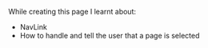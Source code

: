 While creating this page I learnt about:
- NavLink
- How to handle and tell the user that a page is selected
